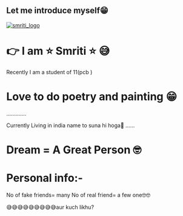 ## Let me introduce myself😁

[![smriti_logo](https://telegra.ph/file/4c41ee23f57b357769270.jpg)](https://t.me/Be_youself_1)

# 👉 I am ⭐ Smriti ⭐ 😅
Recently I am  a student of 11(pcb )
 
# Love to do poetry and painting 😁
.............


Currently Living in india name to suna hi hoga🤩
......

# Dream = A Great Person 🤓


# Personal info:-
No of fake friends= many
No of real friend= a few one🤓🤓



😅😅😅😅😅😅😅😅😅aur kuch likhu?
